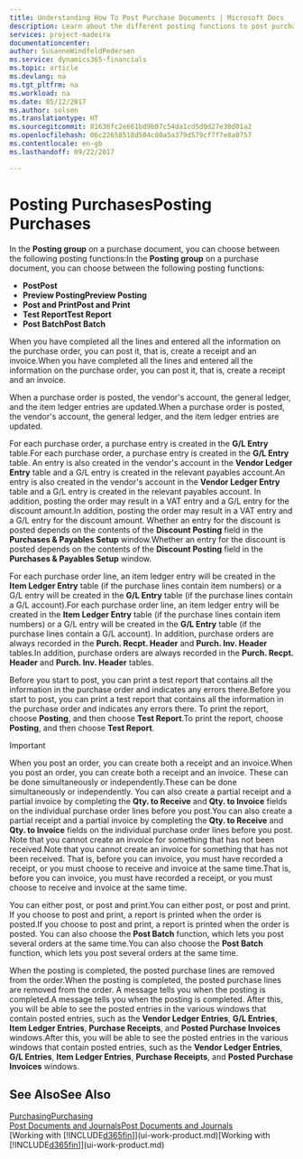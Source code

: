 ```yaml
---
title: Understanding How To Post Purchase Documents | Microsoft Docs
description: Learn about the different posting functions to post purchase documents.
services: project-madeira
documentationcenter: 
author: SusanneWindfeldPedersen
ms.service: dynamics365-financials
ms.topic: article
ms.devlang: na
ms.tgt_pltfrm: na
ms.workload: na
ms.date: 05/12/2017
ms.author: solsen
ms.translationtype: HT
ms.sourcegitcommit: 81636fc2e661bd9b07c54da1cd5d0d27e30d01a2
ms.openlocfilehash: 06c22658518d504c80a5a379d579cf7f7e8a0757
ms.contentlocale: en-gb
ms.lasthandoff: 09/22/2017

---
```

# <a name="posting-purchases"></a><span data-ttu-id="61d65-103">Posting Purchases</span><span class="sxs-lookup"><span data-stu-id="61d65-103">Posting Purchases</span></span>
<span data-ttu-id="61d65-104">In the **Posting group** on a purchase document, you can choose between the following posting functions:</span><span class="sxs-lookup"><span data-stu-id="61d65-104">In the **Posting group** on a purchase document, you can choose between the following posting functions:</span></span>

* <span data-ttu-id="61d65-105">**Post**</span><span class="sxs-lookup"><span data-stu-id="61d65-105">**Post**</span></span>
* <span data-ttu-id="61d65-106">**Preview Posting**</span><span class="sxs-lookup"><span data-stu-id="61d65-106">**Preview Posting**</span></span>
* <span data-ttu-id="61d65-107">**Post and Print**</span><span class="sxs-lookup"><span data-stu-id="61d65-107">**Post and Print**</span></span>
* <span data-ttu-id="61d65-108">**Test Report**</span><span class="sxs-lookup"><span data-stu-id="61d65-108">**Test Report**</span></span>
* <span data-ttu-id="61d65-109">**Post Batch**</span><span class="sxs-lookup"><span data-stu-id="61d65-109">**Post Batch**</span></span>

<span data-ttu-id="61d65-110">When you have completed all the lines and entered all the information on the purchase order, you can post it, that is, create a receipt and an invoice.</span><span class="sxs-lookup"><span data-stu-id="61d65-110">When you have completed all the lines and entered all the information on the purchase order, you can post it, that is, create a receipt and an invoice.</span></span>

<span data-ttu-id="61d65-111">When a purchase order is posted, the vendor's account, the general ledger, and the item ledger entries are updated.</span><span class="sxs-lookup"><span data-stu-id="61d65-111">When a purchase order is posted, the vendor's account, the general ledger, and the item ledger entries are updated.</span></span>

<span data-ttu-id="61d65-112">For each purchase order, a purchase entry is created in the **G/L Entry** table.</span><span class="sxs-lookup"><span data-stu-id="61d65-112">For each purchase order, a purchase entry is created in the **G/L Entry** table.</span></span> <span data-ttu-id="61d65-113">An entry is also created in the vendor's account in the **Vendor Ledger Entry** table and a G/L entry is created in the relevant payables account.</span><span class="sxs-lookup"><span data-stu-id="61d65-113">An entry is also created in the vendor's account in the **Vendor Ledger Entry** table and a G/L entry is created in the relevant payables account.</span></span> <span data-ttu-id="61d65-114">In addition, posting the order may result in a VAT entry and a G/L entry for the discount amount.</span><span class="sxs-lookup"><span data-stu-id="61d65-114">In addition, posting the order may result in a VAT entry and a G/L entry for the discount amount.</span></span> <span data-ttu-id="61d65-115">Whether an entry for the discount is posted depends on the contents of the **Discount Posting** field in the **Purchases & Payables Setup** window.</span><span class="sxs-lookup"><span data-stu-id="61d65-115">Whether an entry for the discount is posted depends on the contents of the **Discount Posting** field in the **Purchases & Payables Setup** window.</span></span>

<span data-ttu-id="61d65-116">For each purchase order line, an item ledger entry will be created in the **Item Ledger Entry** table (if the purchase lines contain item numbers) or a G/L entry will be created in the **G/L Entry** table (if the purchase lines contain a G/L account).</span><span class="sxs-lookup"><span data-stu-id="61d65-116">For each purchase order line, an item ledger entry will be created in the **Item Ledger Entry** table (if the purchase lines contain item numbers) or a G/L entry will be created in the **G/L Entry** table (if the purchase lines contain a G/L account).</span></span> <span data-ttu-id="61d65-117">In addition, purchase orders are always recorded in the **Purch. Recpt. Header** and **Purch. Inv. Header** tables.</span><span class="sxs-lookup"><span data-stu-id="61d65-117">In addition, purchase orders are always recorded in the **Purch. Recpt. Header** and **Purch. Inv. Header** tables.</span></span>

<span data-ttu-id="61d65-118">Before you start to post, you can print a test report that contains all the information in the purchase order and indicates any errors there.</span><span class="sxs-lookup"><span data-stu-id="61d65-118">Before you start to post, you can print a test report that contains all the information in the purchase order and indicates any errors there.</span></span> <span data-ttu-id="61d65-119">To print the report, choose **Posting**, and then choose **Test Report**.</span><span class="sxs-lookup"><span data-stu-id="61d65-119">To print the report, choose **Posting**, and then choose **Test Report**.</span></span>

> [!IMPORTANT]  
>   <span data-ttu-id="61d65-120">When you post an order, you can create both a receipt and an invoice.</span><span class="sxs-lookup"><span data-stu-id="61d65-120">When you post an order, you can create both a receipt and an invoice.</span></span> <span data-ttu-id="61d65-121">These can be done simultaneously or independently.</span><span class="sxs-lookup"><span data-stu-id="61d65-121">These can be done simultaneously or independently.</span></span> <span data-ttu-id="61d65-122">You can also create a partial receipt and a partial invoice by completing the **Qty. to Receive** and **Qty. to Invoice** fields on the individual purchase order lines before you post.</span><span class="sxs-lookup"><span data-stu-id="61d65-122">You can also create a partial receipt and a partial invoice by completing the **Qty. to Receive** and **Qty. to Invoice** fields on the individual purchase order lines before you post.</span></span> <span data-ttu-id="61d65-123">Note that you cannot create an invoice for something that has not been received.</span><span class="sxs-lookup"><span data-stu-id="61d65-123">Note that you cannot create an invoice for something that has not been received.</span></span> <span data-ttu-id="61d65-124">That is, before you can invoice, you must have recorded a receipt, or you must choose to receive and invoice at the same time.</span><span class="sxs-lookup"><span data-stu-id="61d65-124">That is, before you can invoice, you must have recorded a receipt, or you must choose to receive and invoice at the same time.</span></span>

<span data-ttu-id="61d65-125">You can either post, or post and print.</span><span class="sxs-lookup"><span data-stu-id="61d65-125">You can either post, or post and print.</span></span> <span data-ttu-id="61d65-126">If you choose to post and print, a report is printed when the order is posted.</span><span class="sxs-lookup"><span data-stu-id="61d65-126">If you choose to post and print, a report is printed when the order is posted.</span></span> <span data-ttu-id="61d65-127">You can also choose the **Post Batch** function, which lets you post several orders at the same time.</span><span class="sxs-lookup"><span data-stu-id="61d65-127">You can also choose the **Post Batch** function, which lets you post several orders at the same time.</span></span>

<span data-ttu-id="61d65-128">When the posting is completed, the posted purchase lines are removed from the order.</span><span class="sxs-lookup"><span data-stu-id="61d65-128">When the posting is completed, the posted purchase lines are removed from the order.</span></span> <span data-ttu-id="61d65-129">A message tells you when the posting is completed.</span><span class="sxs-lookup"><span data-stu-id="61d65-129">A message tells you when the posting is completed.</span></span> <span data-ttu-id="61d65-130">After this, you will be able to see the posted entries in the various windows that contain posted entries, such as the **Vendor Ledger Entries**, **G/L Entries**, **Item Ledger Entries**, **Purchase Receipts**, and **Posted Purchase Invoices** windows.</span><span class="sxs-lookup"><span data-stu-id="61d65-130">After this, you will be able to see the posted entries in the various windows that contain posted entries, such as the **Vendor Ledger Entries**, **G/L Entries**, **Item Ledger Entries**, **Purchase Receipts**, and **Posted Purchase Invoices** windows.</span></span>

## <a name="see-also"></a><span data-ttu-id="61d65-131">See Also</span><span class="sxs-lookup"><span data-stu-id="61d65-131">See Also</span></span>
[<span data-ttu-id="61d65-132">Purchasing</span><span class="sxs-lookup"><span data-stu-id="61d65-132">Purchasing</span></span>](purchasing-manage-purchasing.md)  
[<span data-ttu-id="61d65-133">Post Documents and Journals</span><span class="sxs-lookup"><span data-stu-id="61d65-133">Post Documents and Journals</span></span>](ui-post-documents-journals.md)  
<span data-ttu-id="61d65-134">[Working with [!INCLUDE[d365fin](includes/d365fin_md.md)]](ui-work-product.md)</span><span class="sxs-lookup"><span data-stu-id="61d65-134">[Working with [!INCLUDE[d365fin](includes/d365fin_md.md)]](ui-work-product.md)</span></span>


